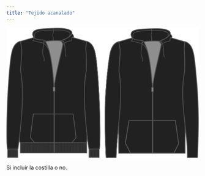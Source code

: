 ```yaml
---
title: "Tejido acanalado"
---
```


![Tejido acanalado](./ribbing.svg)

Si incluir la costilla o no.




